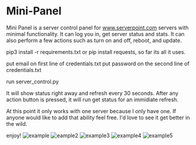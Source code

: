 # Mini-Panel
Mini Panel is a server control panel for www.serverpoint.com servers
with minimal functionality. It can log you in, get server status and
stats. It can also perform a few actions such as turn on and off,
reboot, and update.

pip3 install -r requirements.txt
or pip install requests, so far its all it uses.

put email on first line of credentials.txt
put password on the second line of credentials.txt

run server_control.py

It will show status right away and refresh every 30 seconds. After
any action button is pressed, it will run get status for an
immidiate refresh.

At this point it only works with one server because
I only have one. If anyone would like to add that
ability feel free. I'd love to see it get better in
the wild.

enjoy!
![example](https://user-images.githubusercontent.com/94589563/208738741-ddace90d-815f-4ab7-88fc-01da94b8f291.png)
![eample2](https://user-images.githubusercontent.com/94589563/208738804-a9892f1f-84dd-47c5-839a-4ca6e5dda39a.png)
![example3](https://user-images.githubusercontent.com/94589563/208738813-455b9019-796b-484e-ac56-61a19ef6e033.png)
![example4](https://user-images.githubusercontent.com/94589563/208738825-afca2d51-e7db-4f4a-ab68-a50107b8689b.png)
![example5](https://user-images.githubusercontent.com/94589563/208738835-e0dd5f50-3afc-4116-9165-f5d3fef892f1.png)
